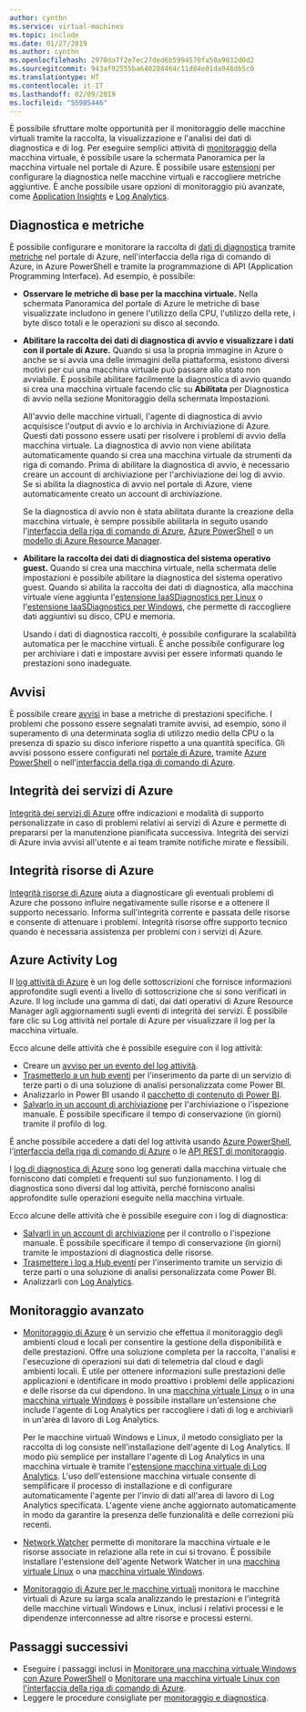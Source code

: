 ```yaml
---
author: cynthn
ms.service: virtual-machines
ms.topic: include
ms.date: 01/27/2019
ms.author: cynthn
ms.openlocfilehash: 2978da7f2e7ec27ded6b5994570fa50a9032d0d2
ms.sourcegitcommit: 943af92555ba640288464c11d84e01da948db5c0
ms.translationtype: HT
ms.contentlocale: it-IT
ms.lasthandoff: 02/09/2019
ms.locfileid: "55985446"
---
```

È possibile sfruttare molte opportunità per il monitoraggio delle macchine virtuali tramite la raccolta, la visualizzazione e l'analisi dei dati di diagnostica e di log. Per eseguire semplici attività di [monitoraggio](../articles/azure-monitor/overview.md) della macchina virtuale, è possibile usare la schermata Panoramica per la macchina virtuale nel portale di Azure. È possibile usare [estensioni](../articles/virtual-machines/windows/extensions-features.md) per configurare la diagnostica nelle macchine virtuali e raccogliere metriche aggiuntive. È anche possibile usare opzioni di monitoraggio più avanzate, come [Application Insights](../articles/azure-monitor/app/app-insights-overview.md) e [Log Analytics](../articles/azure-monitor/log-query/log-query-overview.md).

## <a name="diagnostics-and-metrics"></a>Diagnostica e metriche 

È possibile configurare e monitorare la raccolta di [dati di diagnostica](https://docs.microsoft.com/cli/azure/vm/diagnostics) tramite [metriche](../articles/monitoring-and-diagnostics/monitoring-overview-metrics.md) nel portale di Azure, nell'interfaccia della riga di comando di Azure, in Azure PowerShell e tramite la programmazione di API (Application Programming Interface). Ad esempio, è possibile:

- **Osservare le metriche di base per la macchina virtuale.** Nella schermata Panoramica del portale di Azure le metriche di base visualizzate includono in genere l'utilizzo della CPU, l'utilizzo della rete, i byte disco totali e le operazioni su disco al secondo.

- **Abilitare la raccolta dei dati di diagnostica di avvio e visualizzare i dati con il portale di Azure.** Quando si usa la propria immagine in Azure o anche se si avvia una delle immagini della piattaforma, esistono diversi motivi per cui una macchina virtuale può passare allo stato non avviabile. È possibile abilitare facilmente la diagnostica di avvio quando si crea una macchina virtuale facendo clic su **Abilitata** per Diagnostica di avvio nella sezione Monitoraggio della schermata Impostazioni.

    All'avvio delle macchine virtuali, l'agente di diagnostica di avvio acquisisce l'output di avvio e lo archivia in Archiviazione di Azure. Questi dati possono essere usati per risolvere i problemi di avvio della macchina virtuale. La diagnostica di avvio non viene abilitata automaticamente quando si crea una macchina virtuale da strumenti da riga di comando. Prima di abilitare la diagnostica di avvio, è necessario creare un account di archiviazione per l'archiviazione dei log di avvio. Se si abilita la diagnostica di avvio nel portale di Azure, viene automaticamente creato un account di archiviazione.

    Se la diagnostica di avvio non è stata abilitata durante la creazione della macchina virtuale, è sempre possibile abilitarla in seguito usando l'[interfaccia della riga di comando di Azure](https://docs.microsoft.com/cli/azure/vm/boot-diagnostics), [Azure PowerShell](https://docs.microsoft.com/powershell/module/az.compute/set-azvmbootdiagnostics) o un [modello di Azure Resource Manager](../articles/virtual-machines/windows/extensions-diagnostics-template.md).

- **Abilitare la raccolta dei dati di diagnostica del sistema operativo guest.** Quando si crea una macchina virtuale, nella schermata delle impostazioni è possibile abilitare la diagnostica del sistema operativo guest. Quando si abilita la raccolta dei dati di diagnostica, alla macchina virtuale viene aggiunta l'[estensione IaaSDiagnostics per Linux](../articles/virtual-machines/linux/diagnostic-extension.md) o l'[estensione IaaSDiagnostics per Windows](../articles/virtual-machines/windows/ps-extensions-diagnostics.md), che permette di raccogliere dati aggiuntivi su disco, CPU e memoria.

    Usando i dati di diagnostica raccolti, è possibile configurare la scalabilità automatica per le macchine virtuali. È anche possibile configurare log per archiviare i dati e impostare avvisi per essere informati quando le prestazioni sono inadeguate.

## <a name="alerts"></a>Avvisi

È possibile creare [avvisi](../articles/azure-monitor/platform/alerts-overview.md) in base a metriche di prestazioni specifiche. I problemi che possono essere segnalati tramite avvisi, ad esempio, sono il superamento di una determinata soglia di utilizzo medio della CPU o la presenza di spazio su disco inferiore rispetto a una quantità specifica. Gli avvisi possono essere configurati nel [portale di Azure](../articles/azure-monitor/platform/alerts-classic-portal.md), tramite [Azure PowerShell](../articles/azure-monitor/platform/alerts-classic-portal.md#with-powershell) o nell'[interfaccia della riga di comando di Azure](../articles/azure-monitor/platform/alerts-classic-portal.md#with-azure-cli).

## <a name="azure-service-health"></a>Integrità dei servizi di Azure

[Integrità dei servizi di Azure](../articles/service-health/service-health-overview.md) offre indicazioni e modalità di supporto personalizzate in caso di problemi relativi ai servizi di Azure e permette di prepararsi per la manutenzione pianificata successiva. Integrità dei servizi di Azure invia avvisi all'utente e ai team tramite notifiche mirate e flessibili.

## <a name="azure-resource-health"></a>Integrità risorse di Azure

[Integrità risorse di Azure](../articles/service-health/resource-health-overview.md) aiuta a diagnosticare gli eventuali problemi di Azure che possono influire negativamente sulle risorse e a ottenere il supporto necessario. Informa sull'integrità corrente e passata delle risorse e consente di attenuare i problemi. Integrità risorse offre supporto tecnico quando è necessaria assistenza per problemi con i servizi di Azure.

## <a name="azure-activity-log"></a>Azure Activity Log

Il [log attività di Azure](../articles/azure-monitor/platform/activity-logs-overview.md) è un log delle sottoscrizioni che fornisce informazioni approfondite sugli eventi a livello di sottoscrizione che si sono verificati in Azure. Il log include una gamma di dati, dai dati operativi di Azure Resource Manager agli aggiornamenti sugli eventi di integrità dei servizi. È possibile fare clic su Log attività nel portale di Azure per visualizzare il log per la macchina virtuale.

Ecco alcune delle attività che è possibile eseguire con il log attività:

- Creare un [avviso per un evento del log attività](../articles/azure-monitor/platform/activity-logs-overview.md).
- [Trasmetterlo a un hub eventi](../articles/azure-monitor/platform/activity-logs-stream-event-hubs.md) per l'inserimento da parte di un servizio di terze parti o di una soluzione di analisi personalizzata come Power BI.
- Analizzarlo in Power BI usando il [pacchetto di contenuto di Power BI](https://powerbi.microsoft.com/documentation/powerbi-content-pack-azure-audit-logs/).
- [Salvarlo in un account di archiviazione](../articles/azure-monitor/platform/archive-activity-log.md) per l'archiviazione o l'ispezione manuale. È possibile specificare il tempo di conservazione (in giorni) tramite il profilo di log.

È anche possibile accedere a dati del log attività usando [Azure PowerShell](https://docs.microsoft.com/powershell/module/azurerm.insights/), l'[interfaccia della riga di comando di Azure](https://docs.microsoft.com/cli/azure/monitor) o le [API REST di monitoraggio](https://docs.microsoft.com/rest/api/monitor/).

I [log di diagnostica di Azure](../articles/azure-monitor/platform/diagnostic-logs-overview.md) sono log generati dalla macchina virtuale che forniscono dati completi e frequenti sul suo funzionamento. I log di diagnostica sono diversi dal log attività, perché forniscono analisi approfondite sulle operazioni eseguite nella macchina virtuale.

Ecco alcune delle attività che è possibile eseguire con i log di diagnostica:

- [Salvarli in un account di archiviazione](../articles/azure-monitor/platform/archive-diagnostic-logs.md) per il controllo o l'ispezione manuale. È possibile specificare il tempo di conservazione (in giorni) tramite le impostazioni di diagnostica delle risorse.
- [Trasmettere i log a Hub eventi](../articles/azure-monitor/platform/diagnostic-logs-stream-event-hubs.md) per l'inserimento tramite un servizio di terze parti o una soluzione di analisi personalizzata come Power BI.
- Analizzarli con [Log Analytics](../articles/log-analytics/log-analytics-azure-storage.md).

## <a name="advanced-monitoring"></a>Monitoraggio avanzato

- [Monitoraggio di Azure](../articles/azure-monitor/overview.md) è un servizio che effettua il monitoraggio degli ambienti cloud e locali per consentire la gestione della disponibilità e delle prestazioni. Offre una soluzione completa per la raccolta, l'analisi e l'esecuzione di operazioni sui dati di telemetria dal cloud e dagli ambienti locali. È utile per ottenere informazioni sulle prestazioni delle applicazioni e identificare in modo proattivo i problemi delle applicazioni e delle risorse da cui dipendono. In una [macchina virtuale Linux](../articles/virtual-machines/linux/extensions-oms.md) o in una [macchina virtuale Windows](../articles/virtual-machines/windows/extensions-oms.md) è possibile installare un'estensione che include l'agente di Log Analytics per raccogliere i dati di log e archiviarli in un'area di lavoro di Log Analytics.

    Per le macchine virtuali Windows e Linux, il metodo consigliato per la raccolta di log consiste nell'installazione dell'agente di Log Analytics. Il modo più semplice per installare l'agente di Log Analytics in una macchina virtuale è tramite l'[estensione macchina virtuale di Log Analytics](../articles/log-analytics/log-analytics-azure-vm-extension.md). L'uso dell'estensione macchina virtuale consente di semplificare il processo di installazione e di configurare automaticamente l'agente per l'invio di dati all'area di lavoro di Log Analytics specificata. L'agente viene anche aggiornato automaticamente in modo da garantire la presenza delle funzionalità e delle correzioni più recenti.

- [Network Watcher](../articles/network-watcher/network-watcher-monitoring-overview.md) permette di monitorare la macchina virtuale e le risorse associate in relazione alla rete in cui si trovano. È possibile installare l'estensione dell'agente Network Watcher in una [macchina virtuale Linux](../articles/virtual-machines/linux/extensions-nwa.md) o una [macchina virtuale Windows](../articles/virtual-machines/windows/extensions-nwa.md).

- [Monitoraggio di Azure per le macchine virtuali](../articles/azure-monitor/insights/vminsights-overview.md) monitora le macchine virtuali di Azure su larga scala analizzando le prestazioni e l'integrità delle macchine virtuali Windows e Linux, inclusi i relativi processi e le dipendenze interconnesse ad altre risorse e processi esterni. 

## <a name="next-steps"></a>Passaggi successivi
- Eseguire i passaggi inclusi in [Monitorare una macchina virtuale Windows con Azure PowerShell](../articles/virtual-machines/windows/tutorial-monitoring.md) o [Monitorare una macchina virtuale Linux con l'interfaccia della riga di comando di Azure](../articles/virtual-machines/linux/tutorial-monitoring.md).
- Leggere le procedure consigliate per [monitoraggio e diagnostica](https://docs.microsoft.com/azure/architecture/best-practices/monitoring).

